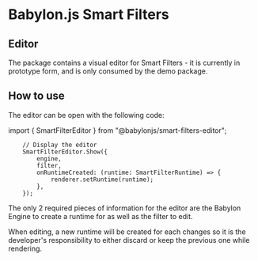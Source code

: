 # Babylon.js Smart Filters

## Editor

The package contains a visual editor for Smart Filters - it is currently in prototype form, and is only consumed by the demo package.

## How to use

The editor can be open with the following code:

import { SmartFilterEditor } from "@babylonjs/smart-filters-editor";

```
    // Display the editor
    SmartFilterEditor.Show({
        engine,
        filter,
        onRuntimeCreated: (runtime: SmartFilterRuntime) => {
            renderer.setRuntime(runtime);
        },
    });
```

The only 2 required pieces of information for the editor are the Babylon Engine to create a runtime for as well as the filter to edit.

When editing, a new runtime will be created for each changes so it is the developer's responsibility to either discard or keep the previous one while rendering.
